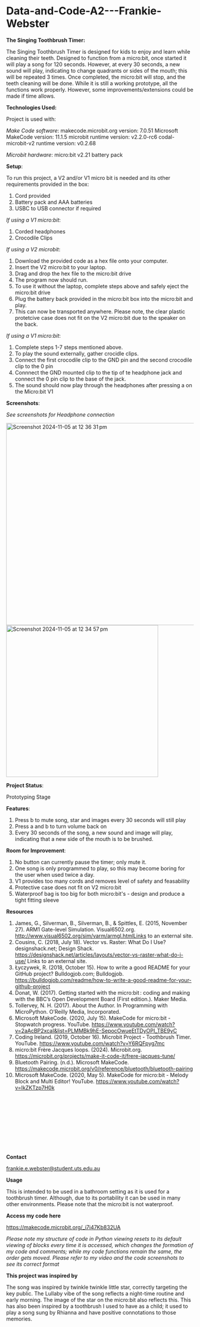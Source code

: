 # Data-and-Code-A2---Frankie-Webster
**The Singing Toothbrush Timer:** 

The Singing Toothbrush Timer is designed for kids to enjoy and learn while cleaning their teeth. Designed to function from a micro:bit, once started it will play a song for 120 seconds. However, at every 30 seconds, a new sound will play, indicating to change quadrants or sides of the mouth; this will be repeated 3 times. Once completed, the micro:bit will stop, and the teeth cleaning will be done. While it is still a working prototype, all the functions work properly. However, some improvements/extensions could be made if time allows. 

**Technologies Used:**

Project is used with: 

*Make Code software*: 
  makecode.microbit.org version:  7.0.51
  Microsoft MakeCode version:  11.1.5
  microbit runtime version:  v2.2.0-rc6
  codal-microbit-v2 runtime version:  v0.2.68

 *Microbit hardware*: 
  micro:bit v2.21 
  battery pack 

**Setup**: 

To run this project, a V2 and/or V1 micro bit is needed and its other requirements provided in the box: 
1. Cord provided 
2. Battery pack and AAA batteries 
3. USBC to USB connector if required

*If using a V1 micro:bit*: 
1. Corded headphones
2. Crocodile Clips 

*If using a V2 microbit*:
1. Download the provided code as a hex file onto your computer.
2. Insert the V2 micro:bit to your laptop.
3. Drag and drop the hex file to the micro:bit drive
4. The program now should run. 
5. To use it without the laptop, complete steps above and safely eject the micro:bit drive
6. Plug the battery back provided in the micro:bit box into the micro:bit and play.
7. This can now be transported anywhere.
Please note, the clear plastic protetcive case does not fit on the V2 micro:bit due to the speaker on the back.

*If using a V1 micro:bit*: 
1. Complete steps 1-7 steps mentioned above.
2. To play the sound externally, gather crocidle clips.
3. Connect the first crocodile clip to the GND pin and the second crocodile clip to the 0 pin
4. Connnect the GND mounted clip to the tip of te headphone jack and connect the 0 pin clip to the base of the jack.
5. The sound should now play through the headphones after pressing a on the Micro:bit V1 

**Screenshots**: 

*See screenshots for Headphone connection*


<img width="543" alt="Screenshot 2024-11-05 at 12 36 31 pm" src="https://github.com/user-attachments/assets/9e9995aa-f5a0-4b5c-9329-15aa28ddd8de">






<img width="408" alt="Screenshot 2024-11-05 at 12 34 57 pm" src="https://github.com/user-attachments/assets/3f17c049-097f-4168-8729-d362bf49c60e">



**Project Status**: 

Prototyping Stage 

**Features**: 

1. Press b to mute song, star and images every 30 seconds will still play
2. Press a and b to turn volume back on
3. Every 30 seconds of the song, a new sound and image will play, indicating that a new side of the mouth is to be brushed. 

**Room for Improvement**: 

1. No button can currently pause the timer; only mute it.
2. One song is only programmed to play, so this may become boring for the user when used twice a day.
3. V1 provides too many cords and removes level of safety and feasability
4. Protective case does not fit on V2 micro:bit
5. Waterproof bag is too big for both micro:bit's - design and produce a tight fitting sleeve



**Resources** 

1. James, G., Silverman, B., Silverman, B., & Spittles, E. (2015, November 27). ARM1 Gate-level Simulation. Visual6502.org. http://www.visual6502.org/sim/varm/armgl.htmlLinks to an external site.
2. Cousins, C. (2018, July 18). Vector vs. Raster: What Do I Use? designshack.net; Design Shack. https://designshack.net/articles/layouts/vector-vs-raster-what-do-i-use/ Links to an external site.
3. Łyczywek, R. (2018, October 15). How to write a good README for your GitHub project? Bulldogjob.com; Bulldogjob. https://bulldogjob.com/readme/how-to-write-a-good-readme-for-your-github-project
4. Donat, W. (2017). Getting started with the micro:bit : coding and making with the BBC’s Open Development Board (First edition.). Maker Media.
5. Tollervey, N. H. (2017). About the Author. In Programming with MicroPython. O’Reilly Media, Incorporated.
6. Microsoft MakeCode. (2020, July 15). MakeCode for micro:bit - Stopwatch progress. YouTube. https://www.youtube.com/watch?v=2aAcBP2xcaI&list=PLMMBk9hE-SepocOwueEtTDyOPI_TBE9yC
7. Coding Ireland. (2019, October 16). Microbit Project - Toothbrush Timer. YouTube. https://www.youtube.com/watch?v=Y6RQFpyg7mc
8. micro:bit Frère Jacques loops. (2024). Microbit.org. https://microbit.org/projects/make-it-code-it/frere-jacques-tune/
9. Bluetooth Pairing. (n.d.). Microsoft MakeCode. https://makecode.microbit.org/v0/reference/bluetooth/bluetooth-pairing
10. Microsoft MakeCode. (2020, May 5). MakeCode for micro:bit - Melody Block and Multi Editor! YouTube. https://www.youtube.com/watch?v=IkZKTzp7H0k

‌
‌ 

‌ 

‌ 

‌ 
 
 

‌ 


**Contact** 

frankie.e.webster@student.uts.edu.au 


**Usage**

This is intended to be used in a bathroom setting as it is used for a toothbrush timer. 
Although, due to its portability it can be used in many other environments. 
Please note that the micro:bit is not waterproof. 

**Access my code here** 

https://makecode.microbit.org/_i7i47Kb832UA

*Please note my structure of code in Python viewing resets to its default viewing of blocks every time it is accessed, which changes the formation of my code and comments; while my code functions remain the same, the order gets moved. Please refer to my video and the code screenshots to see its correct format* 

**This project was inspired by** 

The song was inspired by twinkle twinkle little star, correctly targeting the key public. The Lullaby vibe of the song reflects a night-time routine and early morning. 
The image of the star on the micro:bit also reflects this. 
This has also been inspired by a toothbrush I used to have as a child; it used to play a song sung by Rhianna and have positive connotations to those memories. 
